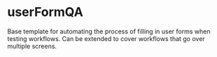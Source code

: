 # userFormQA
Base template for automating the process of filling in user forms when testing workflows. Can be extended to cover workflows that go over multiple screens.
